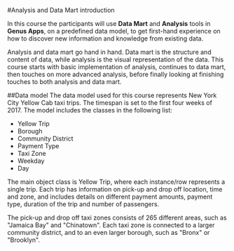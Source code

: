 #Analysis and Data Mart introduction

In this course the participants will use **Data Mart** and **Analysis** tools in **Genus Apps**, on a predefined data model, to get first-hand experience on how to discover new information and knowledge from existing data. 

Analysis and data mart go hand in hand. Data mart is the structure and content of data, while analysis is the visual representation of the data. This course starts with basic implementation of analysis, continues to data mart, then touches on more advanced analysis, before finally looking at finishing touches to both analysis and data mart.  

##Data model 
The data model used for this course represents New York City Yellow Cab taxi trips. The timespan is set to the first four weeks of 2017. The model includes the classes in the following list:

* Yellow Trip
* Borough
* Community District
* Payment Type
* Taxi Zone
* Weekday
* Day


The main object class is Yellow Trip, where each instance/row represents a single trip. Each trip has information on pick-up and drop off location, time and zone, and includes details on different payment amounts, payment type, duration of the trip and number of passengers. 

The pick-up and drop off taxi zones consists of 265 different areas, such as "Jamaica Bay" and "Chinatown". Each taxi zone is connected to a larger community district, and to an even larger borough, such as "Bronx" or "Brooklyn".


